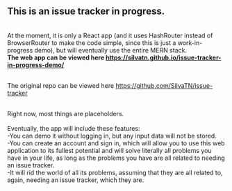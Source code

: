 ## This is an issue tracker in progress. 
<br />At the moment, it is only a React app (and it uses HashRouter instead of BrowserRouter to make the code simple, since this is just a work-in-progress demo), but will eventually use the entire MERN stack.
<br /> **The web app can be viewed here  https://silvatn.github.io/issue-tracker-in-progress-demo/**

<br /> The original repo can be viewed here https://github.com/SilvaTN/issue-tracker

<br /> Right now, most things are placeholders.
<br />
<br />Eventually, the app will include these features:
    <br /> -You can demo it without logging in, but any input data will not be stored. 
    <br /> -You can create an account and sign in, which will allow you to use this web application to its fullest potential and will solve literally all problems you have in your life, as long as the problems you have are all related to needing an issue tracker.
    <br /> -It will rid the world of all its problems, assuming that they are all related to, again, needing an issue tracker, which they are.